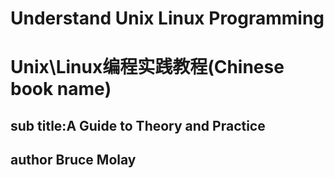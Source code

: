 # Understand Unix Linux Programming
# Unix\Linux编程实践教程(Chinese book name)
## sub    title:A Guide to Theory and Practice
## author Bruce Molay
